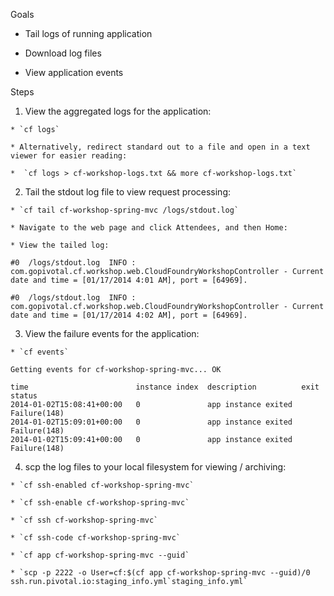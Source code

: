 Goals

  * Tail logs of running application

  * Download log files

  * View application events

Steps

  1. View the aggregated logs for the application:

    * `cf logs`

    * Alternatively, redirect standard out to a file and open in a text viewer for easier reading:

    *  `cf logs > cf-workshop-logs.txt && more cf-workshop-logs.txt`

  2. Tail the stdout log file to view request processing:

    * `cf tail cf-workshop-spring-mvc /logs/stdout.log`

    * Navigate to the web page and click Attendees, and then Home:
 
    * View the tailed log:

    #0  /logs/stdout.log  INFO : com.gopivotal.cf.workshop.web.CloudFoundryWorkshopController - Current date and time = [01/17/2014 4:01 AM], port = [64969].

    #0  /logs/stdout.log  INFO : com.gopivotal.cf.workshop.web.CloudFoundryWorkshopController - Current date and time = [01/17/2014 4:02 AM], port = [64969].

  3. View the failure events for the application:

    * `cf events`

    Getting events for cf-workshop-spring-mvc... OK

    time                        instance index  description          exit status  
    2014-01-02T15:08:41+00:00   0               app instance exited  Failure(148)
    2014-01-02T15:09:01+00:00   0               app instance exited  Failure(148)
    2014-01-02T15:09:41+00:00   0               app instance exited  Failure(148)

  4. scp the log files to your local filesystem for viewing / archiving:

    * `cf ssh-enabled cf-workshop-spring-mvc`

    * `cf ssh-enable cf-workshop-spring-mvc`

    * `cf ssh cf-workshop-spring-mvc`

    * `cf ssh-code cf-workshop-spring-mvc`

    * `cf app cf-workshop-spring-mvc --guid`

    * `scp -p 2222 -o User=cf:$(cf app cf-workshop-spring-mvc --guid)/0 ssh.run.pivotal.io:staging_info.yml`staging_info.yml`

